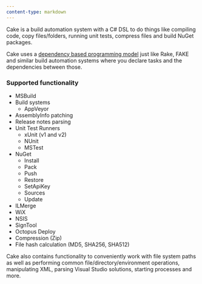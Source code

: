 ```yaml
---
content-type: markdown
---
```


Cake is a build automation system with a C# DSL to do things like compiling code, copy files/folders, running unit tests, compress files and build NuGet packages.

Cake uses a [dependency based programming model](http://martinfowler.com/articles/rake.html#DependencyBasedProgramming) just like Rake, FAKE and similar build automation systems where you declare tasks and the dependencies between those.

### Supported functionality

* MSBuild
* Build systems
  * AppVeyor
* AssemblyInfo patching
* Release notes parsing
* Unit Test Runners
  * xUnit (v1 and v2)
  * NUnit
  * MSTest
* NuGet
  * Install
  * Pack
  * Push
  * Restore
  * SetApiKey
  * Sources
  * Update
* ILMerge
* WiX
* NSIS
* SignTool
* Octopus Deploy
* Compression (Zip)
* File hash calculation (MD5, SHA256, SHA512)

Cake also contains functionality to conveniently work with file system paths as well as performing common file/directory/environment operations, manipulating XML, parsing Visual Studio solutions, starting processes and more.
